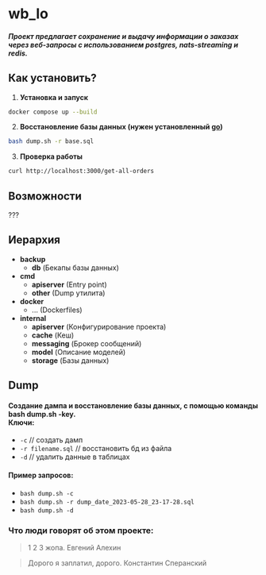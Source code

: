 # wb_lo
##### Проект предлагает сохранение и выдачу информации о заказах через веб-запросы с использованием postgres, nats-streaming и redis.

## Как установить?

1. **Установка и запуск**
```bash
docker compose up --build
```

2. **Восстановление базы данных (нужен установленный [go](https://go.dev/dl/))**
```bash
bash dump.sh -r base.sql
```

3. **Проверка работы**
```bash
curl http://localhost:3000/get-all-orders
```

## Возможности

???

## Иерархия

- **backup**
    - **db** (Бекапы базы данных)
- **cmd**
  - **apiserver** (Entry point)
  - **other** (Dump утилита)
- **docker**
  - ... (Dockerfiles)
- **internal**
  - **apiserver** (Конфигурирование проекта)
  - **cache** (Кеш)
  - **messaging** (Брокер сообщений)
  - **model** (Описание моделей)
  - **storage** (Базы данных)

## Dump

#### Создание дампа и восстановление базы данных, с помощью команды bash dump.sh -key.<br> Ключи: 
- `-c` // создать дамп
- `-r filename.sql` // восстановить бд из файла
- `-d` // удалить данные в таблицах

#### Пример запросов:
- `bash dump.sh -c`
- `bash dump.sh -r dump_date_2023-05-28_23-17-28.sql`
- `bash dump.sh -d`

### Что люди говорят об этом проекте:
> 1 2 3 жопа. Евгений Алехин<br>

> Дорого я заплатил, дорого. Константин Сперанский<br>